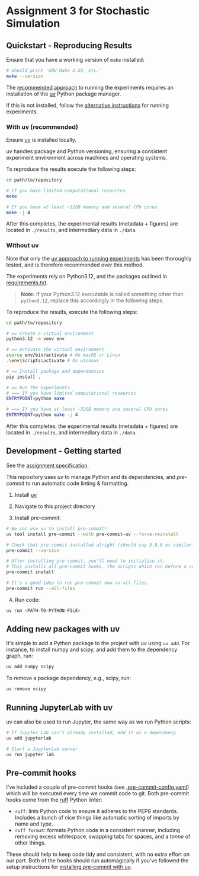# Assignment 3 for Stochastic Simulation

## Quickstart - Reproducing Results

Ensure that you have a working version of `make` installed:

```zsh
# Should print 'GNU Make X.XX, etc.'
make --version
```

The [recommended approach](#with-uv-recommended) to running the experiments requires an installation of the [uv](https://github.com/astral-sh/uv) Python package manager.

If this is not installed, follow the [alternative instructions](#without-uv) for running experiments.

### With uv (recommended)

Ensure [uv](https://github.com/astral-sh/uv) is installed locally.

uv handles package and Python versioning, ensuring a consistent experiment environment across machines and operating systems.

To reproduce the results execute the following steps:

```zsh
cd path/to/repository

# If you have limited computational resources
make

# If you have at least ~32GB memory and several CPU cores
make -j 4
```

After this completes, the experimental results (metadata + figures) are located in `./results`, and intermediary data in `./data`.

### Without uv

Note that only the [uv approach to running experiments](#with-uv-recommended) has been thoroughly tested, and is therefore recommended over this method. 

The experiments rely on Python3.12, and the packages outlined in [requirements.txt](requirements.txt).

> **Note:** If your Python3.12 executable is called something other than `python3.12`, replace this accordingly in the following steps.

To reproduce the results, execute the following steps:

```zsh
cd path/to/repository

# == Create a virtual environment
python3.12 -m venv env

# == Activate the virtual environment
source env/bin/activate # On macOS or Linux
.\env\Scripts\activate # On windows

# == Install package and dependencies
pip install .

# == Run the experiments
# === If you have limited computational resources
ENTRYPOINT=python make

# === If you have at least ~32GB memory and several CPU cores
ENTRYPOINT=python make -j 4
```

After this completes, the experimental results (metadata + figures) are located in `./results`, and intermediary data in `./data`.


## Development - Getting started
See the [assignment specification](assignment_spec.pdf).

This repository uses _uv_ to manage Python and its dependencies, and _pre-commit_ to run
automatic code linting & formatting.

1. Install [uv](https://github.com/astral-sh/uv)

2. Navigate to this project directory

3. Install pre-commit:

```zsh
# We can use uv to install pre-commit!
uv tool install pre-commit --with pre-commit-uv --force-reinstall

# Check that pre-commit installed alright (should say 3.8.0 or similar)
pre-commit --version

# After installing pre-commit, you'll need to initialise it.
# This installs all pre-commit hooks, the scripts which run before a commit.
pre-commit install

# It's a good idea to run pre-commit now on all files.
pre-commit run --all-files
```

4. Run code:

```zsh
uv run <PATH-TO-PYTHON-FILE>
```

## Adding new packages with uv

It's simple to add a Python package to the project with uv using `uv add`.
For instance, to install numpy and scipy, and add them to the dependency graph, run:

```zsh
uv add numpy scipy
```

To remove a package dependency, e.g., scipy, run:

```zsh
uv remove scipy
```

## Running JupyterLab with uv

uv can also be used to run Jupyter, the same way as we run Python scripts:

```zsh
# If Jupyter Lab isn't already installed, add it as a dependency
uv add jupyterlab

# Start a JupyterLab server
uv run jupyter lab
```


## Pre-commit hooks

I've included a couple of pre-commit hooks 
(see [.pre-commit-config.yaml](.pre-commit-config.yaml)) which will be executed every 
time we commit code to git. Both pre-commit hooks come from the 
[ruff](https://github.com/astral-sh/ruff) Python linter:
- `ruff`: lints Python code to ensure it adheres to the PEP8 standards. Includes a bunch of nice things like automatic sorting of imports by name and type.
- `ruff format`: formats Python code in a consistent manner, including removing excess whitespace, swapping tabs for spaces, and a _tonne_ of other things.

These should help to keep code tidy and consistent, with no extra effort on our part. 
Both of the hooks should run automagically if you've followed the setup instructions for
[installing pre-commit with uv](#development---getting-started).
